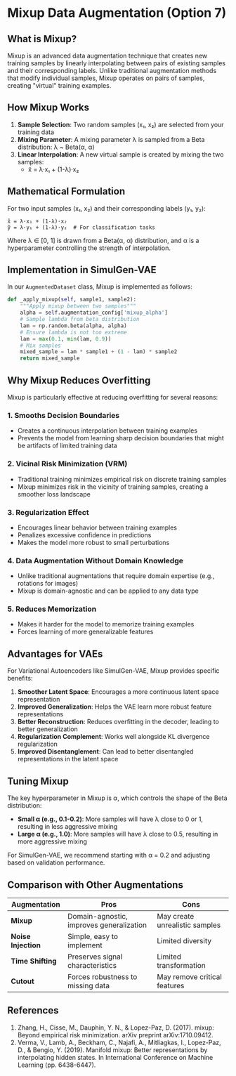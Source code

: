 # Mixup Data Augmentation (Option 7)

## What is Mixup?

Mixup is an advanced data augmentation technique that creates new training samples by linearly interpolating between pairs of existing samples and their corresponding labels. Unlike traditional augmentation methods that modify individual samples, Mixup operates on pairs of samples, creating "virtual" training examples.

## How Mixup Works

1. **Sample Selection**: Two random samples (x₁, x₂) are selected from your training data
2. **Mixing Parameter**: A mixing parameter λ is sampled from a Beta distribution: λ ~ Beta(α, α)
3. **Linear Interpolation**: A new virtual sample is created by mixing the two samples:
   - x̃ = λ·x₁ + (1-λ)·x₂

## Mathematical Formulation

For two input samples (x₁, x₂) and their corresponding labels (y₁, y₂):

```
x̃ = λ·x₁ + (1-λ)·x₂
ỹ = λ·y₁ + (1-λ)·y₂  # For classification tasks
```

Where λ ∈ [0, 1] is drawn from a Beta(α, α) distribution, and α is a hyperparameter controlling the strength of interpolation.

## Implementation in SimulGen-VAE

In our `AugmentedDataset` class, Mixup is implemented as follows:

```python
def _apply_mixup(self, sample1, sample2):
    """Apply mixup between two samples"""
    alpha = self.augmentation_config['mixup_alpha']
    # Sample lambda from beta distribution
    lam = np.random.beta(alpha, alpha)
    # Ensure lambda is not too extreme
    lam = max(0.1, min(lam, 0.9))
    # Mix samples
    mixed_sample = lam * sample1 + (1 - lam) * sample2
    return mixed_sample
```

## Why Mixup Reduces Overfitting

Mixup is particularly effective at reducing overfitting for several reasons:

### 1. **Smooths Decision Boundaries**
- Creates a continuous interpolation between training examples
- Prevents the model from learning sharp decision boundaries that might be artifacts of limited training data

### 2. **Vicinal Risk Minimization (VRM)**
- Traditional training minimizes empirical risk on discrete training samples
- Mixup minimizes risk in the vicinity of training samples, creating a smoother loss landscape

### 3. **Regularization Effect**
- Encourages linear behavior between training examples
- Penalizes excessive confidence in predictions
- Makes the model more robust to small perturbations

### 4. **Data Augmentation Without Domain Knowledge**
- Unlike traditional augmentations that require domain expertise (e.g., rotations for images)
- Mixup is domain-agnostic and can be applied to any data type

### 5. **Reduces Memorization**
- Makes it harder for the model to memorize training examples
- Forces learning of more generalizable features

## Advantages for VAEs

For Variational Autoencoders like SimulGen-VAE, Mixup provides specific benefits:

1. **Smoother Latent Space**: Encourages a more continuous latent space representation
2. **Improved Generalization**: Helps the VAE learn more robust feature representations
3. **Better Reconstruction**: Reduces overfitting in the decoder, leading to better generalization
4. **Regularization Complement**: Works well alongside KL divergence regularization
5. **Improved Disentanglement**: Can lead to better disentangled representations in the latent space

## Tuning Mixup

The key hyperparameter in Mixup is α, which controls the shape of the Beta distribution:

- **Small α (e.g., 0.1-0.2)**: More samples will have λ close to 0 or 1, resulting in less aggressive mixing
- **Large α (e.g., 1.0)**: More samples will have λ close to 0.5, resulting in more aggressive mixing

For SimulGen-VAE, we recommend starting with α = 0.2 and adjusting based on validation performance.

## Comparison with Other Augmentations

| Augmentation | Pros | Cons |
|--------------|------|------|
| **Mixup** | Domain-agnostic, improves generalization | May create unrealistic samples |
| **Noise Injection** | Simple, easy to implement | Limited diversity |
| **Time Shifting** | Preserves signal characteristics | Limited transformation |
| **Cutout** | Forces robustness to missing data | May remove critical features |

## References

1. Zhang, H., Cisse, M., Dauphin, Y. N., & Lopez-Paz, D. (2017). mixup: Beyond empirical risk minimization. arXiv preprint arXiv:1710.09412.
2. Verma, V., Lamb, A., Beckham, C., Najafi, A., Mitliagkas, I., Lopez-Paz, D., & Bengio, Y. (2019). Manifold mixup: Better representations by interpolating hidden states. In International Conference on Machine Learning (pp. 6438-6447). 